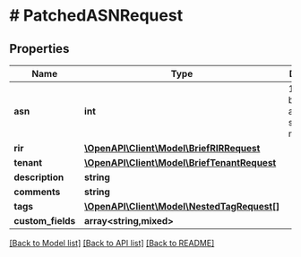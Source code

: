 # # PatchedASNRequest

## Properties

Name | Type | Description | Notes
------------ | ------------- | ------------- | -------------
**asn** | **int** | 16- or 32-bit autonomous system number | [optional]
**rir** | [**\OpenAPI\Client\Model\BriefRIRRequest**](BriefRIRRequest.md) |  | [optional]
**tenant** | [**\OpenAPI\Client\Model\BriefTenantRequest**](BriefTenantRequest.md) |  | [optional]
**description** | **string** |  | [optional]
**comments** | **string** |  | [optional]
**tags** | [**\OpenAPI\Client\Model\NestedTagRequest[]**](NestedTagRequest.md) |  | [optional]
**custom_fields** | **array<string,mixed>** |  | [optional]

[[Back to Model list]](../../README.md#models) [[Back to API list]](../../README.md#endpoints) [[Back to README]](../../README.md)
